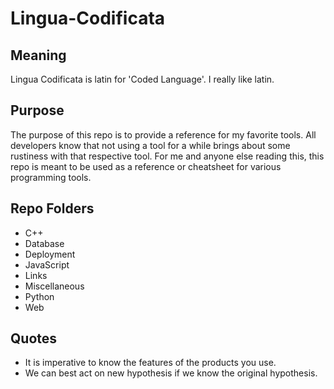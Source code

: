 # Lingua-Codificata

## Meaning

Lingua Codificata is latin for 'Coded Language'. I really like latin.

## Purpose

The purpose of this repo is to provide a reference for my favorite tools. All developers know that not using a tool for a  while brings about some rustiness with that respective tool. For me and anyone else reading this, this repo is meant to be used as a reference or cheatsheet for various programming tools. 

## Repo Folders
- C++
- Database
- Deployment
- JavaScript
- Links
- Miscellaneous
- Python
- Web


## Quotes
- It is imperative to know the features of the products you use.
- We can best act on new hypothesis if we know the original hypothesis.